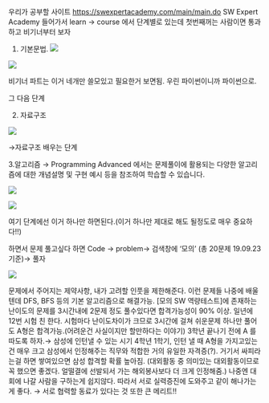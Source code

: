 우리가 공부할 사이트
https://swexpertacademy.com/main/main.do
SW Expert Academy 들어가서 learn → course
에서 단계별로 있는데 첫번째꺼는 사람이면 통과하고 비기너부터 보자


1. 기본문법.
![](https://paper-attachments.dropbox.com/s_663B32E97BED7A155FAAD34E748AC03AFD2FCA6562904ADA818C3998C455A950_1569233114996_image.png)

![](https://paper-attachments.dropbox.com/s_7E514FE34CB08CDC4BE4A72F85D8196F52430A130F6B4145E97C2168ABC7A3C1_1569225584926_image.png)


비기너 파트는 이거 네개만 쓸모있고 필요한거 보면됨. 우린 파이썬이니까 파이썬으로.


그 다음 단계

2. 자료구조


![](https://paper-attachments.dropbox.com/s_663B32E97BED7A155FAAD34E748AC03AFD2FCA6562904ADA818C3998C455A950_1569226416793_image.png)


→자료구조 배우는 단계 

3.알고리즘 → Programming Advanced 에서는 문제풀이에 활용되는 다양한 알고리즘에 대한 개념설명 및 구현 예시 등을 참조하여 학습할 수 있습니다.

![](https://paper-attachments.dropbox.com/s_663B32E97BED7A155FAAD34E748AC03AFD2FCA6562904ADA818C3998C455A950_1569226451563_image.png)

![](https://paper-attachments.dropbox.com/s_663B32E97BED7A155FAAD34E748AC03AFD2FCA6562904ADA818C3998C455A950_1569226475124_image.png)


여기 단계에선 이거 하나만 하면된다.(이거 하나만 제대로 해도 될정도로 매우 중요하다!!)

하면서 문제 풀고싶다 하면 Code → problem→ 검색창에 ‘모의’ (총 20문제 19.09.23 기준)→ 풀자

![](https://paper-attachments.dropbox.com/s_663B32E97BED7A155FAAD34E748AC03AFD2FCA6562904ADA818C3998C455A950_1569226527099_image.png)


문제에서 주어지는 제약사항, 내가 고려할 인풋을 제한해준다.
이런 문제들 나중에 배울텐데
DFS, BFS 등의 기본 알고리즘으로 해결가능. [모의 SW 역량테스트]에 존재하는 난이도의 문제를 3시간내에 2문제 정도 풀수있다면 합격가능성이 90% 이상. 일년에 12번 시험 친 한다. 시험마다 난이도차이가 크므로 3시간에 걸쳐 쉬운문제 하나만 풀어도 A형은 합격가능.(어려운건 사실이지만 할만하다는 이야기) 3학년 끝나기 전에 A 를 따도록 하자.→ 삼성에 인턴낼 수 있는 시기 4학년 1학기, 인턴 낼 때 A형을 가지고있는건 매우 크고 삼성에서 인정해주는 직무와 적합한 거의 유일한 자격증(?).
거기서 싸피라는걸 하면 쌓여있으면 삼성 합격할 확률 높아짐. (대외활동 중 의미있는 대외활동이므로 꼭 했으면 좋겠다. 얼떨결에 선발되서 가는 해외봉사보다 더 크게 인정해줌.)
나중엔 대회에 나갈 사람을 구하는게 쉽지않다. 따라서 서로 실력증진에 도와주고 같이 해나가는게 좋다.
→ 서로 협력할 동료가 있다는 것 또한 큰 메리트!!

